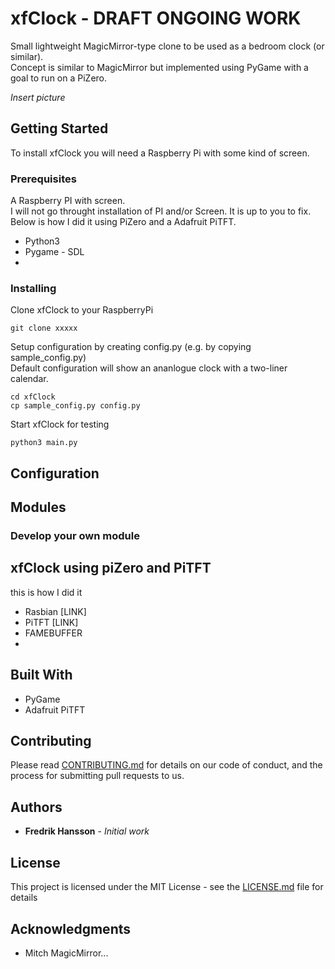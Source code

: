 # xfClock - DRAFT ONGOING WORK

Small lightweight MagicMirror-type clone to be used as a bedroom clock (or similar).    
Concept is similar to MagicMirror but implemented using PyGame with a goal to run on a PiZero.

*Insert picture*


## Getting Started
To install xfClock you will need a Raspberry Pi with some kind of screen.  

### Prerequisites

A Raspberry PI with screen.   
I will not go throught installation of PI and/or Screen. It is up to you to fix.   
Below is how I did it using PiZero and a Adafruit PiTFT.

* Python3
* Pygame - SDL
*

### Installing

Clone xfClock to your RaspberryPi
```
git clone xxxxx
```
Setup configuration by creating config.py (e.g. by copying sample_config.py)  
Default configuration will show an ananlogue clock with a two-liner calendar. 

```
cd xfClock
cp sample_config.py config.py
```

Start xfClock for testing 
```
python3 main.py
```

## Configuration

## Modules

### Develop your own module

## xfClock using piZero and PiTFT
this is how I did it

* Rasbian [LINK]
* PiTFT [LINK]
* FAMEBUFFER
* 

## Built With

* PyGame
* Adafruit PiTFT

## Contributing

Please read [CONTRIBUTING.md](https://gist.github.com/PurpleBooth/b24679402957c63ec426) for details on our code of conduct, and the process for submitting pull requests to us.


## Authors

* **Fredrik Hansson** - *Initial work* 

## License

This project is licensed under the MIT License - see the [LICENSE.md](LICENSE.md) file for details

## Acknowledgments

* Mitch MagicMirror...
